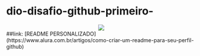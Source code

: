 # dio-disafio-github-primeiro-
<center>
  <img src="https://pa1.narvii.com/6437/e490081cae3ef1c0e1c77936346013e7d93e568e_hq.gif"></img>
</center>
##link:
[README PERSONALIZADO](https://www.alura.com.br/artigos/como-criar-um-readme-para-seu-perfil-github)
